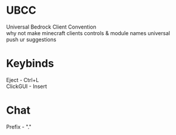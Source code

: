 # UBCC
Universal Bedrock Client Convention
</br>why not make minecraft clients controls & module names universal
</br> push ur suggestions

# Keybinds

Eject - Ctrl+L</br>
ClickGUI - Insert</br>

# Chat

Prefix - "."
